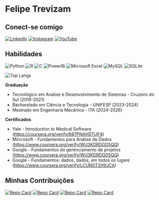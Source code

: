 # Felipe Trevizam
## Conect-se comigo
[![LinkedIn](https://img.shields.io/badge/LinkedIn-FFF?style=for-the-badge&logo=linkedin&logoColor=0E76A8)](https://www.linkedin.com/in/felipe-trevizam/)
[![Instagram](https://img.shields.io/badge/Instagram-FFF?style=for-the-badge&logo=instagram)](https://www.instagram.com/felipe.trevizam/)
[![YouTube](https://img.shields.io/badge/YouTube-FF0000?style=for-the-badge&logo=youtube&logoColor=white)](https://www.youtube.com/channel/UC7G1bKPS8FD4M4ZEgBQFfUA)

## Habilidades
![Python](https://img.shields.io/badge/python-3670A0?style=for-the-badge&logo=python&logoColor=ffdd54)
![R](https://img.shields.io/badge/r-%23276DC3.svg?style=for-the-badge&logo=r&logoColor=white)
![C](https://img.shields.io/badge/C-A8B9CC.svg?style=for-the-badge&logo=C&logoColor=black)
![PowerBi](https://img.shields.io/badge/Power%20BI-F2C811.svg?style=for-the-badge&logo=Power-BI&logoColor=black)
![Microsoft Excel](https://img.shields.io/badge/Microsoft_Excel-217346?style=for-the-badge&logo=microsoft-excel&logoColor=white)
![MySQL](https://img.shields.io/badge/mysql-%2300f.svg?style=for-the-badge&logo=mysql&logoColor=white)
![SQLite](https://img.shields.io/badge/sqlite-%2307405e.svg?style=for-the-badge&logo=sqlite&logoColor=white)


![Top Langs](https://github-readme-stats-git-masterrstaa-rickstaa.vercel.app/api/top-langs/?username=Felipetrevizam&bg_color=000&border_color=30A3DC&title_color=E94D5F&text_color=FFF)

**Graduação**
- Tecnológico em Análise e Desenvolvimento de Sistemas - Cruzeiro do Sul (2019-2021)
- Bacharelado em Ciência e Tecnologia - UNIFESP (2023-2024)
- Mestrado em Engenharia Mecânica - ITA (2024-2026)

**Certificados**
- Yale - Introduction to Medical Software (https://coursera.org/verify/687PNAHSTUF4)
- Mircrosoft - Fundamentos para Análise de Dados (https://www.coursera.org/verify/WU3KDRDGD5QQ)
- Google - Fundamentos do gerenciamento de projetos (https://www.coursera.org/verify/WU3KDRDGD5QQ)
- Google - Fundamentos: dados, dados, em todos os lugare (https://www.coursera.org/verify/LCUNGT2H9JCA)

## Minhas Contribuições
[![Repo Card](https://github-readme-stats.vercel.app/api/pin/?username=Felipetrevizam&repo=CPF-Em-Python&bg_color=000&border_color=30A3DC&show_icons=true&icon_color=30A3DC&title_color=E94D5F&text_color=FFF)](https://github.com/Felipetrevizam/CPF-Em-Python)
[![Repo Card](https://github-readme-stats.vercel.app/api/pin/?username=Felipetrevizam&repo=Forca-Em-Python&bg_color=000&border_color=30A3DC&show_icons=true&icon_color=30A3DC&title_color=E94D5F&text_color=FFF)](https://github.com/Felipetrevizam/Forca-Em-Python)
[![Repo Card](https://github-readme-stats.vercel.app/api/pin/?username=Felipetrevizam&repo=Lista-De-Compras&bg_color=000&border_color=30A3DC&show_icons=true&icon_color=30A3DC&title_color=E94D5F&text_color=FFF)](https://github.com/Felipetrevizam/Lista-De-Compras)
[![Repo Card](https://github-readme-stats.vercel.app/api/pin/?username=Felipetrevizam&repo=Prova-Alternativas&bg_color=000&border_color=30A3DC&show_icons=true&icon_color=30A3DC&title_color=E94D5F&text_color=FFF)](https://github.com/Felipetrevizam/Prova-Alternativas)

